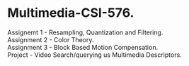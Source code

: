 # Multimedia-CSI-576.  
Assignemt 1 - Resampling, Quantization and Filtering.   
Assignment 2 - Color Theory.  
Assignment 3 - Block Based Motion Compensation.  
Project - Video Search/querying us Multimedia Descriptors.  


